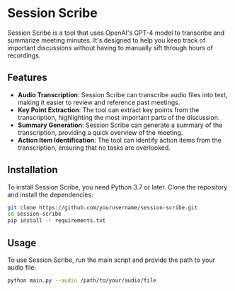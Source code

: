 # Session Scribe

Session Scribe is a tool that uses OpenAI's GPT-4 model to transcribe and summarize meeting minutes. It's designed to help you keep track of important discussions without having to manually sift through hours of recordings.

## Features

- **Audio Transcription**: Session Scribe can transcribe audio files into text, making it easier to review and reference past meetings.
- **Key Point Extraction**: The tool can extract key points from the transcription, highlighting the most important parts of the discussion.
- **Summary Generation**: Session Scribe can generate a summary of the transcription, providing a quick overview of the meeting.
- **Action Item Identification**: The tool can identify action items from the transcription, ensuring that no tasks are overlooked.

## Installation

To install Session Scribe, you need Python 3.7 or later. Clone the repository and install the dependencies:

```bash
git clone https://github.com/yourusername/session-scribe.git
cd session-scribe
pip install -r requirements.txt
```
## Usage
To use Session Scribe, run the main script and provide the path to your audio file:

```bash
python main.py --audio /path/to/your/audio/file
```